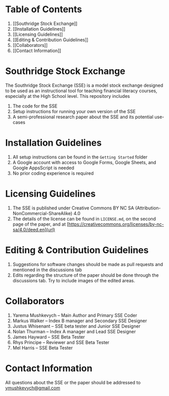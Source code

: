 # Table of Contents
1. [[Southridge Stock Exchange]]
2. [[Installation Guidelines]]
3. [[Licensing Guidelines]]
4. [[Editing & Contribution Guidelines]]
5. [[Collaborators]]
6. [[Contact Information]]

# Southridge Stock Exchange
The Southridge Stock Exchange (SSE) is a model stock exchange designed to be used as an instructional tool for teaching financial literacy courses, especially at the High School level. 
This repository includes 
1. The code for the SSE
2. Setup instructions for running your own version of the SSE
3. A semi-professional research paper about the SSE and its potential use-cases

# Installation Guidelines
1. All setup instructions can be found in the `Getting Started` folder
2. A Google account with access to Google Forms, Google Sheets, and Google AppsScript is needed
3. No prior coding experience is required

# Licensing Guidelines
1. The SSE is published under Creative Commons BY NC SA (Attribution-NonCommercial-ShareAlike) 4.0
2. The details of the license can be found in `LICENSE.md`, on the second page of the paper, and at [https://creativecommons.org/licenses/by-nc-sa/4.0/deed.en](url)

# Editing & Contribution Guidelines
1. Suggestions for software changes should be made as pull requests and mentioned in the discussions tab
2. Edits regarding the structure of the paper should be done through the discussions tab. Try to include images of the edited areas.

# Collaborators
1. Yarema Mushkevych – Main Author and Primary SSE Coder
2. Markus Walker – Index B manager and Secondary SSE Designer  
3. Justus Whisenant – SSE beta tester and Junior SSE Designer
4. Nolan Thurman – Index A manager and Lead SSE Designer
5. James Hayward – SSE Beta Tester
6. Rhys Principe – Reviewer and SSE Beta Tester
7. Mel Harris – SSE Beta Tester

# Contact Information
All questions about the SSE or the paper should be addressed to ymushkevych@gmail.com
